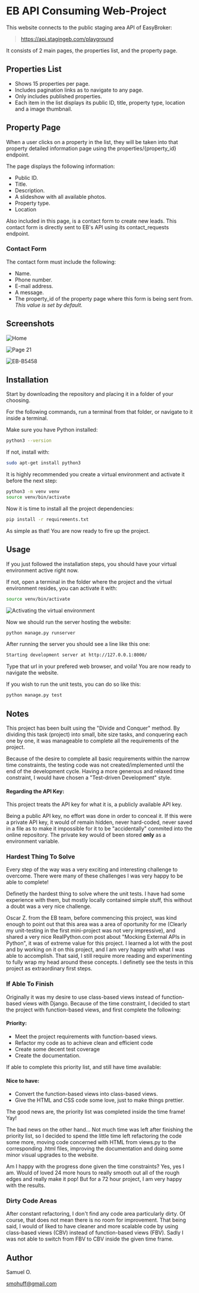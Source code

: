 # EB API Consuming Web-Project

This website connects to the public staging area API of EasyBroker:

> https://api.stagingeb.com/playground

It consists of 2 main pages, the properties list, and the property page.

## Properties List

- Shows 15 properties per page.
- Includes pagination links as to navigate to any page.
- Only includes published properties.
- Each item in the list displays its public ID, title, property type, location and a image thumbnail.

## Property Page

When a user clicks on a property in the list, they will be taken into that property detailed information page using the properties/{property_id} endpoint.

The page displays the following information:

- Public ID.
- Title.
- Description.
- A slideshow with all available photos.
- Property type.
- Location

Also included in this page, is a contact form to create new leads. This contact form is directly sent to EB's API using its contact_requests endpoint.

### Contact Form

The contact form must include the following:

- Name.
- Phone number.
- E-mail address.
- A message.
- The property_id of the property page where this form is being sent from. *This value is set by default.*

## Screenshots

![Home](https://i.imgur.com/2e4U8UO.png)

![Page 21](https://i.imgur.com/GAgti5x.png)

![EB-B5458](https://i.imgur.com/lvNMCPv.png)

## Installation

Start by downloading the repository and placing it in a folder of your choosing. 

For the following commands, run a terminal from that folder, or navigate to it inside a terminal.

Make sure you have Python installed:

```bash
python3 --version
```

If not, install with:

```bash
sudo apt-get install python3
```

It is highly recommended you create a virtual environment and activate it before the next step:

```bash
python3 -m venv venv
source venv/bin/activate
```
Now it is time to install all the project dependencies:

```bash
pip install -r requirements.txt
```

As simple as that! You are now ready to fire up the project.

## Usage

If you just followed the installation steps, you should have your virtual environment active right now.

If not, open a terminal in the folder where the project and the virtual environment resides, you can activate it with:

```bash
source venv/bin/activate
```

![Activating the virtual environment](https://i.imgur.com/nvOEeiy.png)

Now we should run the server hosting the website:

```bash
python manage.py runserver
```

After running the server you should see a line like this one:

```bash
Starting development server at http://127.0.0.1:8000/
```

Type that url in your prefered web browser, and voila! You are now ready to navigate the website.

If you wish to run the unit tests, you can do so like this:

```bash
python manage.py test
```

## Notes

This project has been built using the "Divide and Conquer" method. By dividing this task (project) into small, bite size tasks, and conquering each one by one, it was manageable to complete all the requirements of the project.

Because of the desire to complete all basic requirements within the narrow time constraints, the testing code was not created/implemented until the end of the development cycle. Having a more generous and relaxed time constraint, I would have chosen a "Test-driven Development" style.

#### **Regarding the API Key:**

This project treats the API key for what it is, a publicly available API key.

Being a public API key, no effort was done in order to conceal it. If this were a private API key, it would of remain hidden, never hard-coded, never saved in a file as to make it impossible for it to be "accidentally" commited into the online repository. The private key would of been stored **only** as a environment variable.

### Hardest Thing To Solve

Every step of the way was a very exciting and interesting challenge to overcome. There were many of these challenges I was very happy to be able to complete!

Definetly the hardest thing to solve where the unit tests. I have had some experience with them, but mostly locally contained simple stuff, this without a doubt was a very nice challenge.

Oscar Z. from the EB team, before commencing this project, was kind enough to point out that this area was a area of oportunity for me (Clearly my unit-testing in the first mini-project was not very impressive), and shared a very nice RealPython.com post about "Mocking External APIs in Python", it was of extreme value for this project. I learned a lot with the post and by working on it on this project, and I am very happy with what I was able to accomplish. That said, I still require more reading and experimenting to fully wrap my head around these concepts. I definetly see the tests in this project as extraordinary first steps.

### If Able To Finish

Originally it was my desire to use class-based views instead of function-based views with Django. Because of the time constraint, I decided to start the project with function-based views, and first complete the following:

#### **Priority:**

- Meet the project requirements with function-based views.
- Refactor my code as to achieve clean and efficient code
- Create some decent test coverage
- Create the documentation.

If able to complete this priority list, and still have time available:

#### **Nice to have:**

- Convert the function-based views into class-based views.
- Give the HTML and CSS code some love, just to make things prettier.

The good news are, the priority list was completed inside the time frame! Yay!

The bad news on the other hand... Not much time was left after finishing the priority list, so I decided to spend the little time left refactoring the code some more, moving code concerned with HTML from views.py to the corresponding .html files, improving the documentation and doing some minor visual upgrades to the website.

Am I happy with the progress done given the time constraints? Yes, yes I am. Would of loved 24 more hours to really smooth out all of the rough edges and really make it pop! But for a 72 hour project, I am very happy with the results.

### Dirty Code Areas

After constant refactoring, I don't find any code area particularly dirty. Of course, that does not mean there is no room for improvement. That being said, I would of liked to have cleaner and more scalable code by using class-based views (CBV) instead of function-based views (FBV). Sadly I was not able to switch from FBV to CBV inside the given time frame.

## Author

Samuel O.

smohuff@gmail.com